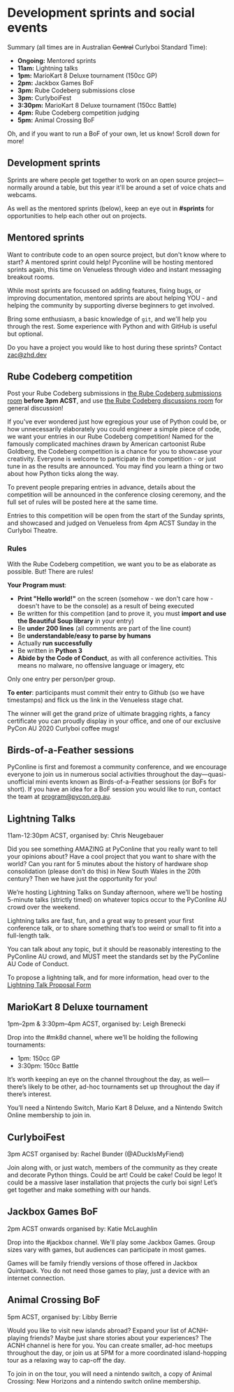 ---
---

# Development sprints and social events

Summary (all times are in Australian <del>Central</del> Curlyboi Standard Time):

- **Ongoing:** Mentored sprints
- **<time datetime="2020-08-06T11:00+09:30">11am</time>:** Lightning talks
- **<time datetime="2020-08-06T13:00+09:30">1pm</time>:** MarioKart 8 Deluxe tournament (150cc GP)
- **<time datetime="2020-08-06T14:00+09:30">2pm</time>:** Jackbox Games BoF
- **<time datetime="2020-08-06T15:00+09:30">3pm</time>:** Rube Codeberg submissions close
- **<time datetime="2020-08-06T15:00+09:30">3pm</time>:** CurlyboiFest
- **<time datetime="2020-08-06T15:30+09:30">3:30pm</time>:** MarioKart 8 Deluxe tournament (150cc Battle)
- **<time datetime="2020-08-06T16:00+09:30">4pm</time>:** Rube Codeberg competition judging
- **<time datetime="2020-08-06T17:00+09:30">5pm</time>:** Animal Crossing BoF

Oh, and if you want to run a BoF of your own, let us know! Scroll down for more!

## Development sprints

Sprints are where people get together to work on an open source project&mdash;normally around a table, but this year it'll be around a set of voice chats and webcams.

As well as the mentored sprints (below), keep an eye out in **#sprints** for opportunities to help each other out on projects.

## Mentored sprints

Want to contribute code to an open source project, but don't know where to start? A mentored sprint could help! Pyconline will be hosting mentored sprints again, this time on Venueless through video and instant messaging breakout rooms.

While most sprints are focussed on adding features, fixing bugs, or improving documentation, mentored sprints are about helping YOU - and helping the community by supporting diverse beginners to get involved.

Bring some enthusiasm, a basic knowledge of `git`, and we'll help you through the rest. Some experience with Python and with GitHub is useful but optional.

Do you have a project you would like to host during these sprints? Contact [zac@zhd.dev](mailto:zac@zhd.dev)


## Rube Codeberg competition

Post your Rube Codeberg submissions in [the Rube Codeberg submissions room](https://pyconau.venueless.events/rooms/21846fdb-16fc-46ab-b032-710b4dd0bee6) **before <time datetime="2020-08-06T15:00+09:30">3pm ACST</time>**, and use [the Rube Codeberg discussions room](https://pyconau.venueless.events/rooms/bd1836ab-a8e4-4637-aeff-46738fe13d20) for general discussion!

If you've ever wondered just how egregious your use of Python could be, or how unnecessarily elaborately you could engineer a simple piece of code, we want your entries in our Rube Codeberg competition! Named for the famously complicated machines drawn by American cartoonist Rube Goldberg, the Codeberg competition is a chance for you to showcase your creativity. Everyone is welcome to participate in the competition - or just tune in as the results are announced. You may find you learn a thing or two about how Python ticks along the way.

To prevent people preparing entries in advance, details about the competition will be announced in the conference closing ceremony, and the full set of rules will be posted here at the same time.

Entries to this competition will be open from the start of the Sunday sprints, and showcased and judged on Venueless from <time datetime="2020-08-06T16:00+09:30">4pm ACST</time> Sunday in the Curlyboi Theatre.

### Rules

With the Rube Codeberg competition, we want you to be as elaborate as possible. But! There are rules!

**Your Program must**:

* **Print "Hello world!"** on the screen (somehow - we don't care how - doesn't have to be the console) as a result of being executed
* Be written for this competition (and to prove it, you must **import and use the Beautiful Soup library** in your entry)
* Be **under 200 lines** (all comments are part of the line count)
* Be **understandable/easy to parse by humans**
* Actually **run successfully**
* Be written in **Python 3**
* **Abide by the Code of Conduct**, as with all conference activities. This means no malware, no offensive language or imagery, etc

Only one entry per person/per group.

**To enter**: participants must commit their entry to Github (so we have timestamps) and flick us the link in the Venueless stage chat.

The winner will get the grand prize of ultimate bragging rights, a fancy certificate you can proudly display in your office, and one of our exclusive PyCon AU 2020 Curlyboi coffee mugs!


## Birds-of-a-Feather sessions

PyConline is first and foremost a community conference, and we encourage everyone to join us in numerous social activities throughout the day&mdash;quasi-unofficial mini events known as Birds-of-a-Feather sessions (or BoFs for short). If you have an idea for a BoF session you would like to run, contact the team at [program@pycon.org.au](mailto:program@pycon.org.au).


## Lightning Talks

11am-12:30pm ACST, organised by: Chris Neugebauer

Did you see something AMAZING at PyConline that you really want to tell your opinions about? Have a cool project that you want to share with the world? Can you rant for 5 minutes about the history of hardware shop consolidation (please don’t do this) in New South Wales in the 20th century? Then we have just the opportunity for you!

We’re hosting Lightning Talks on Sunday afternoon, where we’ll be hosting 5-minute talks (strictly timed) on whatever topics occur to the PyConline AU crowd over the weekend.

Lightning talks are fast, fun, and a great way to present your first conference talk, or to share something that’s too weird or small to fit into a full-length talk.

You can talk about any topic, but it should be reasonably interesting to the PyConline AU crowd, and MUST meet the standards set by the PyConline AU Code of Conduct.

To propose a lightning talk, and for more information, head over to the [Lightning Talk Proposal Form](https://forms.gle/MMHuLirugucBbrS88)


## MarioKart 8 Deluxe tournament

1pm–2pm & 3:30pm–4pm ACST, organised by: Leigh Brenecki

Drop into the #mk8d channel, where we’ll be holding the following tournaments:

*   1pm: 150cc GP
*   3:30pm: 150cc Battle

It’s worth keeping an eye on the channel throughout the day, as well—there’s likely to be other, ad-hoc tournaments set up throughout the day if there’s interest.

You’ll need a Nintendo Switch, Mario Kart 8 Deluxe, and a Nintendo Switch Online membership to join in.


## CurlyboiFest

3pm ACST organised by: Rachel Bunder (@ADuckIsMyFiend)


Join along with, or just watch, members of the community as they create and decorate Python things. Could be art! Could be cake! Could be lego! It could be a massive laser installation that projects the curly boi sign!  Let’s get together and make something with our hands.


## Jackbox Games BoF

2pm ACST onwards organised by: Katie McLaughlin

Drop into the #jackbox channel. We'll play some Jackbox Games. Group sizes vary with games, but audiences can participate in most games.

Games will be family friendly versions of those offered in Jackbox Quintpack. You do not need those games to play, just a device with an internet connection.


## Animal Crossing BoF

5pm ACST, organised by: Libby Berrie

Would you like to visit new islands abroad? Expand your list of ACNH-playing friends? Maybe just share stories about your experiences? The ACNH channel is here for you. You can create smaller, ad-hoc meetups throughout the day, or join us at 5PM for a more coordinated island-hopping tour as a relaxing way to cap-off the day.

To join in on the tour, you will need a nintendo switch, a copy of Animal Crossing: New Horizons and a nintendo switch online membership.

